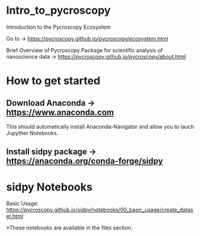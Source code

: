 # Intro_to_pycroscopy
Introduction to the Pycroscopy Ecosystem

Go to -> https://pycroscopy.github.io/pycroscopy/ecosystem.html

Brief Overview of Pycroscopy Package for scientific analysis of nanoscience data -> https://pycroscopy.github.io/pycroscopy/about.html

# How to get started

## Download Anaconda -> https://www.anaconda.com

This should automatically install Anaconda-Navigator and allow you to lauch Jupyther Notebooks.

## Install sidpy package -> https://anaconda.org/conda-forge/sidpy

# sidpy Notebooks
Basic Usage: https://pycroscopy.github.io/sidpy/notebooks/00_basic_usage/create_dataset.html

*These notebooks are available in the files section.


